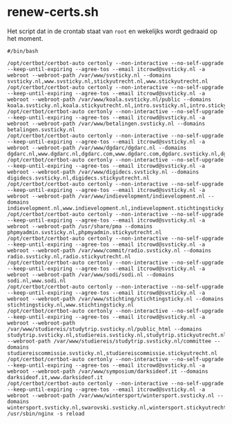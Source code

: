 # renew-certs.sh

Het script dat in de crontab staat van `root` en wekelijks wordt gedraaid op het moment.

	#/bin/bash

	/opt/certbot/certbot-auto certonly --non-interactive --no-self-upgrade --keep-until-expiring --agree-tos --email itcrowd@svsticky.nl -a webroot --webroot-path /var/www/svsticky.nl --domains svsticky.nl,www.svsticky.nl,stickyutrecht.nl,www.stickyutrecht.nl
	/opt/certbot/certbot-auto certonly --non-interactive --no-self-upgrade --keep-until-expiring --agree-tos --email itcrowd@svsticky.nl -a webroot --webroot-path /var/www/koala.svsticky.nl/public --domains koala.svsticky.nl,koala.stickyutrecht.nl,intro.svsticky.nl,intro.stickyutrecht.nl
	/opt/certbot/certbot-auto certonly --non-interactive --no-self-upgrade --keep-until-expiring --agree-tos --email itcrowd@svsticky.nl -a webroot --webroot-path /var/www/betalingen.svsticky.nl --domains betalingen.svsticky.nl
	/opt/certbot/certbot-auto certonly --non-interactive --no-self-upgrade --keep-until-expiring --agree-tos --email itcrowd@svsticky.nl -a webroot --webroot-path /var/www/dgdarc/dgdarc.nl --domains dgdarc.nl,www.dgdarc.nl,dgdarc.com,www.dgdarc.com,dgdarc.svsticky.nl,dgdarc.stickyutrecht.nl
	/opt/certbot/certbot-auto certonly --non-interactive --no-self-upgrade --keep-until-expiring --agree-tos --email itcrowd@svsticky.nl -a webroot --webroot-path /var/www/digidecs.svsticky.nl --domains digidecs.svsticky.nl,digidecs.stickyutrecht.nl
	/opt/certbot/certbot-auto certonly --non-interactive --no-self-upgrade --keep-until-expiring --agree-tos --email itcrowd@svsticky.nl -a webroot --webroot-path /var/www/indievelopment/indievelopment.nl --domains indievelopment.nl,www.indievelopment.nl,indievelopment.stichtingsticky.nl
	/opt/certbot/certbot-auto certonly --non-interactive --no-self-upgrade --keep-until-expiring --agree-tos --email itcrowd@svsticky.nl -a webroot --webroot-path /usr/share/pma --domains phpmyadmin.svsticky.nl,phpmyadmin.stickyutrecht.nl
	/opt/certbot/certbot-auto certonly --non-interactive --no-self-upgrade --keep-until-expiring --agree-tos --email itcrowd@svsticky.nl -a webroot --webroot-path /var/www/commit/radio.svsticky.nl --domains radio.svsticky.nl,radio.stickyutrecht.nl
	/opt/certbot/certbot-auto certonly --non-interactive --no-self-upgrade --keep-until-expiring --agree-tos --email itcrowd@svsticky.nl -a webroot --webroot-path /var/www/sodi/sodi.nl --domains sodi.nl,www.sodi.nl
	/opt/certbot/certbot-auto certonly --non-interactive --no-self-upgrade --keep-until-expiring --agree-tos --email itcrowd@svsticky.nl -a webroot --webroot-path /var/www/stichting/stichtingsticky.nl --domains stichtingsticky.nl,www.stichtingsticky.nl
	/opt/certbot/certbot-auto certonly --non-interactive --no-self-upgrade --keep-until-expiring --agree-tos --email itcrowd@svsticky.nl -a webroot --webroot-path /var/www/studiereis/studytrip.svsticky.nl/public_html --domains studytrip.svsticky.nl,studiereis.svsticky.nl,studytrip.stickyutrecht.nl,studiereis.stickyutrecht.nl --webroot-path /var/www/studiereis/studytrip.svsticky.nl/committee --domains studiereiscommissie.svsticky.nl,studiereiscommissie.stickyutrecht.nl
	/opt/certbot/certbot-auto certonly --non-interactive --no-self-upgrade --keep-until-expiring --agree-tos --email itcrowd@svsticky.nl -a webroot --webroot-path /var/www/symposium/darksideof.it --domains darksideof.it,www.darksideof.it
	/opt/certbot/certbot-auto certonly --non-interactive --no-self-upgrade --keep-until-expiring --agree-tos --email itcrowd@svsticky.nl -a webroot --webroot-path /var/www/wintersport/wintersport.svsticky.nl --domains wintersport.svsticky.nl,swarovski.svsticky.nl,wintersport.stickyutrecht.nl,swarovski.stickyutrecht.nl
	/usr/sbin/nginx -s reload
